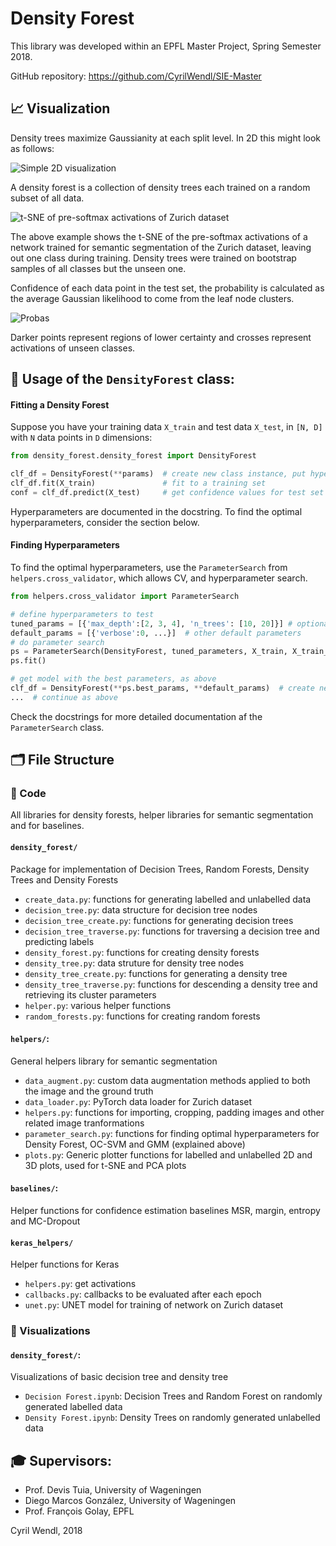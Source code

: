 # Density Forest 
This library was developed within an EPFL Master Project, Spring Semester 2018.

GitHub repository: https://github.com/CyrilWendl/SIE-Master

## 📈 Visualization
Density trees maximize Gaussianity at each split level. In 2D this might look as follows:

![Simple 2D visualization](gif/splits_visu.gif) 

A density forest is a collection of density trees each trained on a random subset of all data.

![t-SNE of pre-softmax activations of Zurich dataset](gif/tsne_act.gif) 

The above example shows the t-SNE of the pre-softmax activations of a network trained for semantic segmentation of the
 Zurich dataset, leaving out one class during training. 
Density trees were trained on bootstrap samples of all classes but the unseen one. 

Confidence of each data point in the test set, the probability is calculated as the average Gaussian likelihood to come from the leaf node clusters.

![Probas](gif/probas.png)

Darker points represent regions of lower certainty and crosses represent activations of unseen classes.
 
 

## 📖 Usage of the `DensityForest` class:
#### Fitting a Density Forest
Suppose you have your training data `X_train` and test data `X_test`, in `[N, D]` with `N` data points in `D` dimensions:

```python
from density_forest.density_forest import DensityForest

clf_df = DensityForest(**params)  # create new class instance, put hyperparameters here
clf_df.fit(X_train)               # fit to a training set
conf = clf_df.predict(X_test)     # get confidence values for test set
```
Hyperparameters are documented in the docstring. To find the optimal hyperparameters, consider the section below.

#### Finding Hyperparameters
To find the optimal hyperparameters, use the `ParameterSearch` from `helpers.cross_validator`, which allows CV, and hyperparameter search.

```python
from helpers.cross_validator import ParameterSearch

# define hyperparameters to test
tuned_params = [{'max_depth':[2, 3, 4], 'n_trees': [10, 20]}] # optionally add non-default arguments as single-element arrays
default_params = [{'verbose':0, ...}]  # other default parameters 
# do parameter search
ps = ParameterSearch(DensityForest, tuned_parameters, X_train, X_train_all, y_true_tr, f_scorer, n_iter=2, verbosity=0, n_jobs=1, default_params=default_params)
ps.fit()

# get model with the best parameters, as above
clf_df = DensityForest(**ps.best_params, **default_params)  # create new class instance with best hyperparameters
...  # continue as above
```
Check the docstrings for more detailed documentation af the `ParameterSearch` class.


## 🗂 File Structure

### 👾 Code
All libraries for density forests, helper libraries for semantic segmentation and for baselines. 
#### `density_forest/`
Package for implementation of Decision Trees, Random Forests, Density Trees and Density Forests
- `create_data.py`: functions for generating labelled and unlabelled data
- `decision_tree.py`: data structure for decision tree nodes
- `decision_tree_create.py`: functions for generating decision trees
- `decision_tree_traverse.py`: functions for traversing a decision tree and predicting labels
- `density_forest.py`: functions for creating density forests
- `density_tree.py`: data struture for density tree nodes
- `density_tree_create.py`: functions for generating a density tree
- `density_tree_traverse.py`: functions for descending a density tree and retrieving its cluster parameters
- `helper.py`: various helper functions
- `random_forests.py`: functions for creating random forests

#### `helpers/`: 
General helpers library for semantic segmentation
- `data_augment.py`: custom data augmentation methods applied to both the image and the ground truth
- `data_loader.py`: PyTorch data loader for Zurich dataset
- `helpers.py`: functions for importing, cropping, padding images and other related image tranformations
- `parameter_search.py`: functions for finding optimal hyperparameters for Density Forest, OC-SVM and GMM (explained above)
- `plots.py`:  Generic plotter functions for labelled and unlabelled 2D and 3D plots, used for t-SNE and PCA plots

#### `baselines/`:
Helper functions for confidence estimation baselines MSR, margin, entropy and MC-Dropout

#### `keras_helpers/`
Helper functions for Keras
- `helpers.py`: get activations
- `callbacks.py`: callbacks to be evaluated after each epoch
- `unet.py`: UNET model for training of network on Zurich dataset

### 🗾 Visualizations
#### `density_forest/`: 
Visualizations of basic decision tree and density tree
- `Decision Forest.ipynb`: Decision Trees and Random Forest on randomly generated labelled data
- `Density Forest.ipynb`: Density Trees on randomly generated unlabelled data

## 🎓 Supervisors:
- Prof. Devis Tuia, University of Wageningen
- Diego Marcos González, University of Wageningen
- Prof. François Golay, EPFL

Cyril Wendl, 2018
